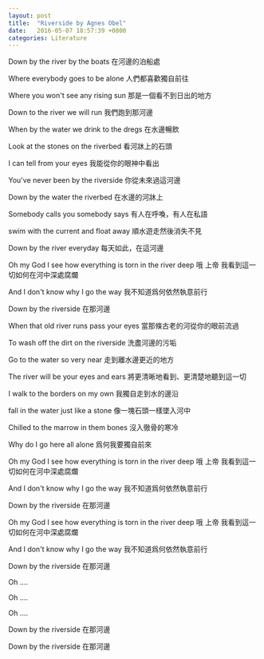 ```yaml
---
layout: post
title:  "Riverside by Agnes Obel"
date:   2016-05-07 18:57:39 +0800
categories: Literature
---
```


Down by the river by the boats
在河邊的泊船處

Where everybody goes to be alone
人們都喜歡獨自前往

Where you won't see any rising sun
那是一個看不到日出的地方

Down to the river we will run
我們跑到那河邊

When by the water we drink to the dregs
在水邊暢飲

Look at the stones on the riverbed
看河牀上的石頭

I can tell from your eyes
我能從你的眼神中看出

You've never been by the riverside
你從未來過這河邊

Down by the water the riverbed
在水邊的河牀上

Somebody calls you somebody says
有人在呼喚，有人在私語

swim with the current and float away
順水遊走然後消失不見

Down by the river everyday
每天如此，在這河邊

Oh my God I see how everything is torn in the river deep
哦 上帝 我看到這一切如何在河中深處腐爛

And I don't know why I go the way
我不知道爲何依然執意前行

Down by the riverside
在那河邊

When that old river runs pass your eyes
當那條古老的河從你的眼前流過

To wash off the dirt on the riverside
洗盡河邊的污垢

Go to the water so very near
走到離水邊更近的地方

The river will be your eyes and ears
將更清晰地看到、更清楚地聽到這一切

I walk to the borders on my own
我獨自走到水的邊沿

fall in the water just like a stone
像一塊石頭一樣墜入河中

Chilled to the marrow in them bones
沒入徹骨的寒冷

Why do I go here all alone
爲何我要獨自前來

Oh my God I see how everything is torn in the river deep
哦 上帝 我看到這一切如何在河中深處腐爛

And I don't know why I go the way
我不知道爲何依然執意前行

Down by the riverside
在那河邊

Oh my God I see how everything is torn in the river deep
哦 上帝 我看到這一切如何在河中深處腐爛

And I don't know why I go the way
我不知道爲何依然執意前行

Down by the riverside
在那河邊

Oh ....

Oh ....

Oh ....

Down by the riverside
在那河邊

Down by the riverside
在那河邊


[From douban]: https://music.douban.com/review/6253642/
